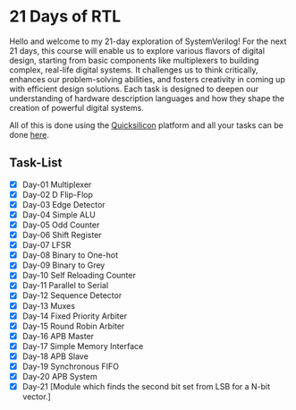 # 21 Days of RTL

Hello and welcome to my 21-day exploration of SystemVerilog! For the next 21 days, this course will enable us to explore various flavors of digital design, starting from basic components like multiplexers to building complex, real-life digital systems. It challenges us to think critically, enhances our problem-solving abilities, and fosters creativity in coming up with efficient design solutions. Each task is designed to deepen our understanding of hardware description languages and how they shape the creation of powerful digital systems.

All of this is done using the [Quicksilicon](https://quicksilicon.in/) platform and all your tasks can be done [here](https://quicksilicon.in/course/21daysofrtl).

## Task-List

- [x] Day-01 Multiplexer
- [x] Day-02 D Flip-Flop
- [x] Day-03 Edge Detector
- [x] Day-04 Simple ALU
- [x] Day-05 Odd Counter
- [x] Day-06 Shift Register
- [x] Day-07 LFSR
- [x] Day-08 Binary to One-hot
- [x] Day-09 Binary to Grey
- [x] Day-10 Self Reloading Counter
- [x] Day-11 Parallel to Serial
- [x] Day-12 Sequence Detector
- [x] Day-13 Muxes
- [x] Day-14 Fixed Priority Arbiter
- [x] Day-15 Round Robin Arbiter
- [x] Day-16 APB Master
- [x] Day-17 Simple Memory Interface
- [x] Day-18 APB Slave
- [x] Day-19 Synchronous FIFO
- [x] Day-20 APB System
- [x] Day-21 [Module which finds the second bit set from LSB for a N-bit vector.]
